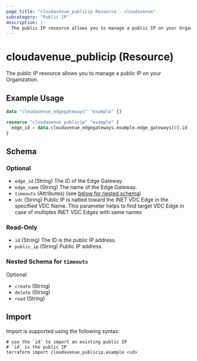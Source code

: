 ```yaml
---
page_title: "cloudavenue_publicip Resource - cloudavenue"
subcategory: "Public IP"
description: |-
  The public IP resource allows you to manage a public IP on your Organization.
---
```


# cloudavenue_publicip (Resource)

The public IP resource allows you to manage a public IP on your Organization.

## Example Usage

```terraform
data "cloudavenue_edgegateways" "example" {}

resource "cloudavenue_publicip" "example" {
  edge_id = data.cloudavenue_edgegateways.example.edge_gateways[0].id
}
```

<!-- schema generated by tfplugindocs -->
## Schema

### Optional

- `edge_id` (String) The ID of the Edge Gateway.
- `edge_name` (String) The name of the Edge Gateway.
- `timeouts` (Attributes) (see [below for nested schema](#nestedatt--timeouts))
- `vdc` (String) Public IP is natted toward the INET VDC Edge in the specified VDC Name. This parameter helps to find target VDC Edge in case of multiples INET VDC Edges with same names

### Read-Only

- `id` (String) The ID is the public IP address.
- `public_ip` (String) Public IP address.

<a id="nestedatt--timeouts"></a>
### Nested Schema for `timeouts`

Optional:

- `create` (String)
- `delete` (String)
- `read` (String)

## Import

Import is supported using the following syntax:
```shell
# use the `id` to import an existing public IP
# `id` is the public IP
terraform import cloudavenue_publicip.example <id>
```